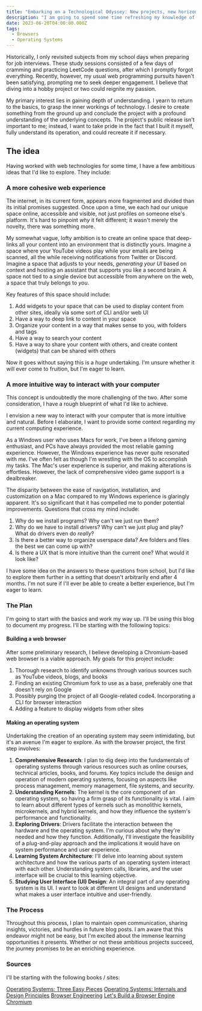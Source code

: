 ```yaml
---
title: "Embarking on a Technological Odyssey: New projects, new horizons"
description: "I am going to spend some time refreshing my knowledge of computer science (been awhile since school), as I'd like to do start doing some longer term hobby projects outside of my unannounced saas product."
date: 2023-06-20T04:00:00.000Z
tags:
  - Browsers
  - Operating Systems
---
```


Historically, I only revisited subjects from my school days when preparing for job interviews. These study sessions consisted of a few days of cramming and practicing LeetCode questions, after which I promptly forgot everything. Recently, however, my usual web programming pursuits haven't been satisfying, prompting me to seek deeper engagement. I believe that diving into a hobby project or two could reignite my passion.

My primary interest lies in gaining depth of understanding. I yearn to return to the basics, to grasp the inner workings of technology. I desire to create something from the ground up and conclude the project with a profound understanding of the underlying concepts. The project's public release isn't important to me; instead, I want to take pride in the fact that I built it myself, fully understand its operation, and could recreate it if necessary.

## The idea

Having worked with web technologies for some time, I have a few ambitious ideas that I'd like to explore. They include:

### A more cohesive web experience

The internet, in its current form, appears more fragmented and divided than its initial promises suggested. Once upon a time, we each had our unique space online, accessible and visible, not just profiles on someone else's platform. It's hard to pinpoint _why_ it felt different; it wasn't merely the novelty, there was something more.

My somewhat vague, lofty ambition is to create an online space that deep-links all your content into an environment that is distinctly yours. Imagine a space where your YouTube videos play while your emails are being scanned, all the while receiving notifications from Twitter or Discord. Imagine a space that adjusts to your needs, _generating your UI_ based on context and hosting an assistant that supports you like a second brain. A space not tied to a single device but accessible from anywhere on the web, a space that truly belongs to _you_.

Key features of this space should include:

1. Add widgets to your space that can be used to display content from other sites, ideally via some sort of CLI and/or web UI
2. Have a way to deep link to content in your space
3. Organize your content in a way that makes sense to you, with folders and tags
4. Have a way to search your content
5. Have a way to share your content with others, and create content (widgets) that can be shared with others

Now it goes without saying this is a _huge_ undertaking. I'm unsure whether it will ever come to fruition, but I'm eager to learn.

### A more intuitive way to interact with your computer

This concept is undoubtedly the more challenging of the two. After some consideration, I have a rough blueprint of what I'd like to achieve.

I envision a new way to interact with your computer that is more intuitive and natural. Before I elaborate, I want to provide some context regarding my current computing experience.

As a Windows user who uses Macs for work, I've been a lifelong gaming enthusiast, and PCs have always provided the most reliable gaming experience. However, the Windows experience has never quite resonated with me. I've often felt as though I'm wrestling with the OS to accomplish my tasks. The Mac's user experience is superior, and making alterations is effortless. However, the lack of comprehensive video game support is a dealbreaker.

The disparity between the ease of navigation, installation, and customization on a Mac compared to my Windows experience is glaringly apparent. It's so significant that it has compelled me to ponder potential improvements. Questions that cross my mind include:

1. Why do we install programs? Why can't we just run them?
2. Why do we have to install drivers? Why can't we just plug and play? What do drivers even do _really_?
3. Is there a better way to organize userspace data? Are folders and files the best we can come up with?
4. Is there a UX that is more intuitive than the current one? What would it look like?

I have some idea on the answers to these questions from school, but I'd like to explore them further in a setting that doesn't arbitrarily end after 4 months. I'm not sure if I'll ever be able to create a better experience, but I'm eager to learn.

### The Plan

I'm going to start with the basics and work my way up. I'll be using this blog to document my progress. I'll be starting with the following topics:

#### Building a web browser

After some preliminary research, I believe developing a Chromium-based web browser is a viable approach. My goals for this project include:

1. Thorough research to identify unknowns through various sources such as YouTube videos, blogs, and books
2. Finding an existing Chromium fork to use as a base, preferably one that doesn't rely on Google
3. Possibly purging the project of all Google-related code4. Incorporating a CLI for browser interaction
4. Adding a feature to display widgets from other sites

#### Making an operating system

Undertaking the creation of an operating system may seem intimidating, but it's an avenue I'm eager to explore. As with the browser project, the first step involves:

1. **Comprehensive Research**: I plan to dig deep into the fundamentals of operating systems through various resources such as online courses, technical articles, books, and forums. Key topics include the design and operation of modern operating systems, focusing on aspects like process management, memory management, file systems, and security.
2. **Understanding Kernels**: The kernel is the core component of an operating system, so having a firm grasp of its functionality is vital. I aim to learn about different types of kernels such as monolithic kernels, microkernels, and hybrid kernels, and how they influence the system's performance and functionality.
3. **Exploring Drivers**: Drivers facilitate the interaction between the hardware and the operating system. I'm curious about why they're needed and how they function. Additionally, I'll investigate the feasibility of a plug-and-play approach and the implications it would have on system performance and user experience.
4. **Learning System Architecture**: I'll delve into learning about system architecture and how the various parts of an operating system interact with each other. Understanding system calls, libraries, and the user interface will be crucial to this learning objective.
5. **Studying User Interface (UI) Design**: An integral part of any operating system is its UI. I want to look at different UI designs and understand what makes a user interface intuitive and user-friendly.

### The Process

Throughout this process, I plan to maintain open communication, sharing insights, victories, and hurdles in future blog posts. I am aware that this endeavor might not be easy, but I'm excited about the immense learning opportunities it presents. Whether or not these ambitious projects succeed, the journey promises to be an enriching experience.

### Sources

I'll be starting with the following books / sites:

[Operating Systems: Three Easy Pieces](http://pages.cs.wisc.edu/~remzi/OSTEP/)
[Operating Systems: Internals and Design Principles](https://books.google.ca/books/about/Operating_Systems.html?id=CIk9YgEACAAJ&redir_esc=y)
[Browser Engineering](https://browser.engineering/)
[Let's Build a Browser Engine](https://limpet.net/mbrubeck/2014/08/08/toy-layout-engine-1.html)
[Chromium](https://www.chromium.org/Home/)
